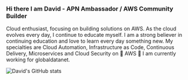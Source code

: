 ### Hi there I am David - APN Ambassador / AWS Community Builder

Cloud enthusiast, focusing on building solutions on AWS. As the cloud evolves every day, I continue to educate myself.
I am a strong believer in continuing education and love to learn every day something new. My specialties are Cloud Automation, Infrastructure as Code, Continuous Delivery, Microservices and Cloud Security on 🧡 AWS 🧡
I am currently working for globaldatanet.

![David's GitHub stats](https://github-readme-stats.vercel.app/api?username=daknhh)

<!--
**daknhh/daknhh** is a ✨ _special_ ✨ repository because its `README.md` (this file) appears on your GitHub profile.


